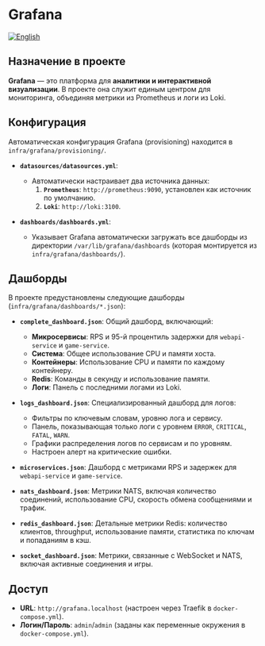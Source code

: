 # Grafana
[![English](https://img.shields.io/badge/lang-English-blue.svg)](../../../en/infra/grafana/index.md)

## Назначение в проекте

**Grafana** — это платформа для **аналитики и интерактивной визуализации**. В проекте она служит единым центром для мониторинга, объединяя метрики из Prometheus и логи из Loki.

## Конфигурация

Автоматическая конфигурация Grafana (provisioning) находится в `infra/grafana/provisioning/`.

-   **`datasources/datasources.yml`**:
    -   Автоматически настраивает два источника данных:
        1.  **`Prometheus`**: `http://prometheus:9090`, установлен как источник по умолчанию.
        2.  **`Loki`**: `http://loki:3100`.

-   **`dashboards/dashboards.yml`**:
    -   Указывает Grafana автоматически загружать все дашборды из директории `/var/lib/grafana/dashboards` (которая монтируется из `infra/grafana/dashboards/`).

## Дашборды

В проекте предустановлены следующие дашборды (`infra/grafana/dashboards/*.json`):

-   **`complete_dashboard.json`**: Общий дашборд, включающий:
    -   **Микросервисы**: RPS и 95-й процентиль задержки для `webapi-service` и `game-service`.
    -   **Система**: Общее использование CPU и памяти хоста.
    -   **Контейнеры**: Использование CPU и памяти по каждому контейнеру.
    -   **Redis**: Команды в секунду и использование памяти.
    -   **Логи**: Панель с последними логами из Loki.

-   **`logs_dashboard.json`**: Специализированный дашборд для логов:
    -   Фильтры по ключевым словам, уровню лога и сервису.
    -   Панель, показывающая только логи с уровнем `ERROR`, `CRITICAL`, `FATAL`, `WARN`.
    -   Графики распределения логов по сервисам и по уровням.
    -   Настроен алерт на критические ошибки.

-   **`microservices.json`**: Дашборд с метриками RPS и задержек для `webapi-service` и `game-service`.

-   **`nats_dashboard.json`**: Метрики NATS, включая количество соединений, использование CPU, скорость обмена сообщениями и трафик.

-   **`redis_dashboard.json`**: Детальные метрики Redis: количество клиентов, throughput, использование памяти, статистика по ключам и попаданиям в кэш.

-   **`socket_dashboard.json`**: Метрики, связанные с WebSocket и NATS, включая активные соединения и игры.

## Доступ

-   **URL**: `http://grafana.localhost` (настроен через Traefik в `docker-compose.yml`).
-   **Логин/Пароль**: `admin`/`admin` (заданы как переменные окружения в `docker-compose.yml`).
